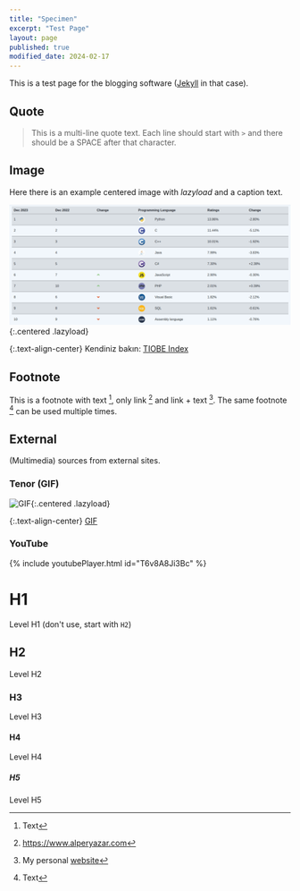 ```yaml
---
title: "Specimen"
excerpt: "Test Page"
layout: page
published: true
modified_date: 2024-02-17
---
```


This is a test page for the blogging software ([Jekyll](https://jekyllrb.com/)
in that case).

## Quote

> This is a multi-line quote text. Each line should start with `>` and there
> should be a SPACE after that character.

## Image

Here there is an example centered image with *lazyload* and a caption text.

![TIOBE Index](/assets/img/23/11-1.png){:.centered .lazyload}

{:.text-align-center}
Kendiniz bakın: [TIOBE Index](https://www.tiobe.com/tiobe-index/)

## Footnote

This is a footnote with text [^1f], only link [^2f] and link + text [^3f].
The same footnote [^1f] can be used multiple times.

## External

(Multimedia) sources from external sites.

### Tenor (GIF)

![GIF](https://c.tenor.com/SUZ7brjm0PcAAAAd/tenor.gif){:.centered .lazyload}

{:.text-align-center}
[GIF](https://tenor.com/view/but-why-so-what-idgaf-idk-idc-gif-16391724)

### YouTube

{% include youtubePlayer.html id="T6v8A8Ji3Bc" %}

# H1

Level H1 (don't use, start with `H2`)

## H2

Level H2

### H3

Level H3

#### H4

Level H4

##### H5

Level H5

[^1f]: Text
[^2f]: <https://www.alperyazar.com>
[^3f]: My personal [website](https://www.alperyazar.com)
